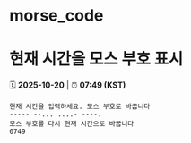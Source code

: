 # morse_code
# 현재 시간을 모스 부호 표시
<!-- MORSE_TIME_START -->
🗓️ **2025-10-20** | ⏰ **07:49 (KST)**

```
현재 시간을 입력하세요. 모스 부호로 바꿉니다
----- --... ....- ----.
모스 부호를 다시 현재 시간으로 바꿉니다
0749
```
<!-- MORSE_TIME_END -->
